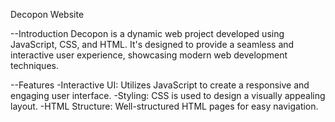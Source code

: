 Decopon Website

--Introduction
Decopon is a dynamic web project developed using JavaScript, CSS, and HTML. It's designed to provide a seamless and interactive user experience, showcasing modern web development techniques.

--Features
-Interactive UI: Utilizes JavaScript to create a responsive and engaging user interface.
-Styling: CSS is used to design a visually appealing layout.
-HTML Structure: Well-structured HTML pages for easy navigation.


